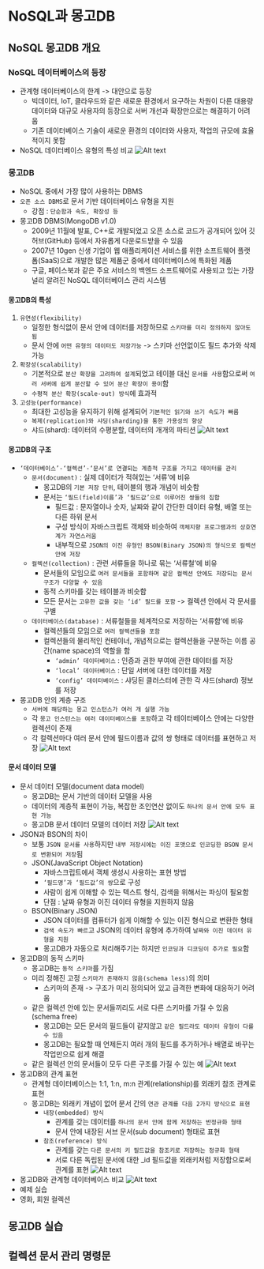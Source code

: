 # NoSQL과 몽고DB
## NoSQL 몽고DB 개요
### NoSQL 데이터베이스의 등장
- 관계형 데이터베이스의 한계 -> 대안으로 등장
    - 빅데이터, IoT, 클라우드와 같은 새로운 환경에서 요구하는 차원이 다른 대용량 데이터와 대규모 사용자의 등장으로 서버 개선과 확장만으로는 해결하기 어려움
    - 기존 데이터베이스 기술이 새로운 환경의 데이터와 사용자, 작업의 규모에 효율적이지 못함
- NoSQL 데이터베이스 유형의 특성 비교
    ![Alt text](image-237.png)
### 몽고DB
- NoSQL 중에서 가장 많이 사용하는 DBMS
- `오픈 소스 DBMS`로 문서 기반 데이터베이스 유형을 지원
    - 강점 : `단순함과 속도, 확장성 등`
- 몽고DB DBMS(MongoDB v1.0)
    - 2009년 11월에 발표, C++로 개발되었고 오픈 소스로 코드가 공개되어 있어 깃허브(GitHub) 등에서 자유롭게 다운로드받을 수 있음
    - 2007년 10gen 신생 기업이 웹 애플리케이션 서비스를 위한 소프트웨어 플랫폼(SaaS)으로 개발한 많은 제품군 중에서 데이터베이스에 특화된 제품
    - 구글, 페이스북과 같은 주요 서비스의 백엔드 소프트웨어로 사용되고 있는 가장 널리 알려진 NoSQL 데이터베이스 관리 시스템
#### 몽고DB의 특성
1. `유연성(flexibility)`
    - 일정한 형식없이 문서 안에 데이터를 저장하므로 `스키마를 미리 정의하지 않아도 됨`
    - 문서 안에 `어떤 유형의 데이터도 저장가능` -> 스키마 선언없이도 필드 추가와 삭제 가능
2. `확장성(scalability)`
    - 기본적으로 `분산 확장을 고려하여 설계`되었고 테이블 대신 `문서를 사용`함으로써 `여러 서버에 쉽게 분산할 수 있어 분산 확장이 용이`함
    - `수평적 분산 확장(scale-out) 방식`에 효과적
3. `고성능(performance)`
    - 최대한 고성능을 유지하기 위해 설계되어 `기본적인 읽기와 쓰기 속도가 빠름`
    - `복제(replication)와 샤딩(sharding)을 통한 가용성의 향상`
    - 샤드(shard): 데이터의 수평분할, 데이터의 개개의 파티션
![Alt text](image-238.png)
#### 몽고DB의 구조
- `‘데이터베이스’-‘컬렉션’-‘문서’로 연결되는 계층적 구조를 가지고 데이터를 관리`
    - `문서(document)` : 실제 데이터가 적혀있는 ‘서류’에 비유
        - 몽고DB의 `기본 저장 단위`, 테이블의 행과 개념이 비슷함
        - 문서는 `‘필드(field)이름’과 ‘필드값’으로 이루어진 쌍들의 집합`
            - 필드값 : 문자열이나 숫자, 날짜와 같이 간단한 데이터 유형, 배열 또는 다른 하위 문서
            - 구성 방식이 자바스크립트 객체와 비슷하여 `객체지향 프로그램과의 상호연계가 자연스러움`
            - 내부적으로 `JSON의 이진 유형인 BSON(Binary JSON)의 형식으로 컬렉션 안에 저장`
    - `컬렉션(collection)` : 관련 서류들을 하나로 묶는 ‘서류철’에 비유
        - 문서들의 모임으로 `여러 문서들을 포함하며 같은 컬렉션 안에도 저장되는 문서 구조가 다양할 수 있음`
        - 동적 스키마를 갖는 테이블과 비슷함
        - 모든 문서는 `고유한 값을 갖는 ‘id’ 필드를 포함` -> 컬렉션 안에서 각 문서를 구별
    - `데이터베이스(database)` : 서류철들을 체계적으로 저장하는 ‘서류함’에 비유
        - 컬렉션들의 모임으로 `여러 컬렉션들을 포함`
        - 컬렉션들의 물리적인 컨테이너, 개념적으로는 컬렉션들을 구분하는 이름 공간(name space)의 역할을 함
            - `‘admin’ 데이터베이스` : 인증과 권한 부여에 관한 데이터를 저장
            - `‘local’ 데이터베이스` : 단일 서버에 대한 데이터를 저장
            - `‘config’ 데이터베이스` : 샤딩된 클러스터에 관한 각 샤드(shard) 정보를 저장
- 몽고DB 안의 계층 구조
    - `서버에 해당하는 몽고 인스턴스가 여러 개 실행 가능`
    - 각 `몽고 인스턴스는 여러 데이터베이스를 포함`하고 각 테이터베이스 안에는 다양한 컬렉션이 존재
    - 각 컬렉션마다 여러 문서 안에 필드이름과 값의 쌍 형태로 데이터를 표현하고 저장
    ![Alt text](image-239.png)
#### 문서 데이터 모델
- 문서 데이터 모델(document data model)
    - 몽고DB는 문서 기반의 데이터 모델을 사용
    - 데이터의 계층적 표현이 가능, 복잡한 조인연산 없이도 `하나의 문서 안에 모두 표현 가능`
    - 몽고DB 문서 데이터 모델의 데이터 저장
        ![Alt text](image-240.png)
- JSON과 BSON의 차이
    - 보통 `JSON 문서를 사용`하지만 `내부 저장시에는 이진 포맷으로 인코딩한 BSON 문서로 변환되어 저장`됨
    - JSON(JavaScript Object Notation)
        - 자바스크립트에서 객체 생성시 사용하는 표현 방법
        - `‘필드명’과 ‘필드값’의 쌍`으로 구성
        - 사람이 쉽게 이해할 수 있는 텍스트 형식, 검색을 위해서는 파싱이 필요함
        - 단점 : 날짜 유형과 이진 데이터 유형을 지원하지 않음
    - BSON(Binary JSON)
        - JSON 데이터를 컴퓨터가 쉽게 이해할 수 있는 이진 형식으로 변환한 형태
        - `검색 속도가 빠르`고 JSON의 데이터 유형에 추가하여 `날짜와 이진 데이터 유형을 지원`
        - 몽고DB가 자동으로 처리해주기는 하지만 `인코딩과 디코딩이 추가로 필요`함
- 몽고DB의 동적 스키마
    - 몽고DB는 `동적 스키마`를 가짐
    - 미리 정해진 고정 `스키마가 존재하지 않음(schema less)`의 의미
        - 스키마의 존재 -> 구조가 미리 정의되어 있고 급격한 변화에 대응하기 어려움
    - 같은 컬렉션 안에 있는 문서들끼리도 서로 다른 스키마를 가질 수 있음(schema free)
        - 몽고DB는 모든 문서의 필드들이 같지않고 `같은 필드라도 데이터 유형이 다를 수 있음`
        - 몽고DB는 필요할 때 언제든지 여러 개의 필드를 추가하거나 배열로 바꾸는 작업만으로 쉽게 해결
    - 같은 컬렉션 안의 문서들이 모두 다른 구조를 가질 수 있는 예
        ![Alt text](image-241.png)
- 몽고DB의 관계 표현
    - 관계형 데이터베이스는 1:1, 1:n, m:n 관계(relationship)를 외래키 참조 관계로 표현
    - 몽고DB는 외래키 개념이 없어 문서 간의 `연관 관계를 다음 2가지 방식으로 표현`
        - `내장(embedded) 방식`
            - 관계를 갖는 데이터를 `하나의 문서 안에 함께 저장하는 반정규화 형태`
            - 문서 안에 내장된 서브 문서(sub document) 형태로 표현
        - `참조(reference) 방식`
            - 관계를 갖는 `다른 문서의 키 필드값을 참조키로 저장하는 정규화 형태`
            - 서로 다른 독립된 문서에 대한 _id 필드값을 외래키처럼 저장함으로써 관계를 표현
            ![Alt text](image-242.png)
- 몽고DB와 관계형 데이터베이스 비교
    ![Alt text](image-243.png)
- 예제 실습
- 영화, 회원 컬렉션 
## 몽고DB 실습
## 컬렉션 문서 관리 명령문
